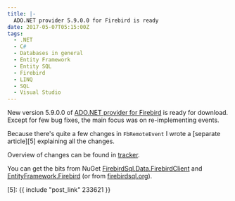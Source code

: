 ```yaml
---
title: |-
  ADO.NET provider 5.9.0.0 for Firebird is ready
date: 2017-05-07T05:15:00Z
tags:
  - .NET
  - C#
  - Databases in general
  - Entity Framework
  - Entity SQL
  - Firebird
  - LINQ
  - SQL
  - Visual Studio
---
```

New version 5.9.0.0 of [ADO.NET provider for Firebird][1] is ready for download. Except for few bug fixes, the main focus was on re-implementing events.

<!-- excerpt -->

Because there's quite a few changes in `FbRemoteEvent` I wrote a [separate article][5] explaining all the changes.

Overview of changes can be found in [tracker][4].

You can get the bits from NuGet [FirebirdSql.Data.FirebirdClient][2] and [EntityFramework.Firebird][3] (or from [firebirdsql.org][1]).

[1]: http://www.firebirdsql.org/en/net-provider/
[2]: http://www.nuget.org/packages/FirebirdSql.Data.FirebirdClient/
[3]: http://www.nuget.org/packages/EntityFramework.Firebird/
[4]: http://tracker.firebirdsql.org/browse/DNET/fixforversion/10812
[5]: {{ include "post_link" 233621 }}